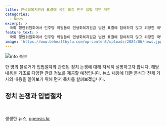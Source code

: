 ```yaml
---
title: 민생회복지원금 표결에 국힘 퇴장 민주 입법 지연 작전
categories:
  - News
excerpt: >
  국회 행안위원회에서 민주당 의원들이 민생회복지원금 법안 표결에 참여하지 않고 퇴장한 국민의힘 의원들을 비판했다. 국민의힘은 강행 처리 시도에 반발해 회의 도중 퇴장했다. 이에 더불어민주당 의원들은 법적 절차를 지키며 국민을 위해 뭐라도 해야 할 때라며 국민의힘을 비판했다. 이에 대해 국민의힘은 강행 처리가 아니라 정상 처리라고 반박했다. 2024 민생위기 극복을 위한 특별조치법안은 이 전 대표가 총선 과정에서 공약한 것으로, 지역사랑상품권을 통해 민생회복지원금을 제공하는 것이 핵심이다.
feature_text: >
  국회 행안위원회에서 민주당 의원들이 민생회복지원금 법안 표결에 참여하지 않고 퇴장한 국민의힘 의원들을 비판했다. 국민의힘은 강행 처리 시도에 반발해 회의 도중 퇴장했다. 이에 더불어민주당 의원들은 법적 절차를 지키며 국민을 위해 뭐라도 해야 할 때라며 국민의힘을 비판했다. 이에 대해 국민의힘은 강행 처리가 아니라 정상 처리라고 반박했다. 2024 민생위기 극복을 위한 특별조치법안은 이 전 대표가 총선 과정에서 공약한 것으로, 지역사랑상품권을 통해 민생회복지원금을 제공하는 것이 핵심이다.
image: 'https://www.behealthy4u.com/wp-content/uploads/2024/06/news.jpg'
---
```


<p><img src="https://www.behealthy4u.com/wp-content/uploads/2024/06/news.jpg" alt="info 속보" /></p>

<p>한 명의 블로거가 입법절차와 관련된 정치 논쟁에 대해 자세히 설명하고자 합니다. 해당 내용을 기초로 다양한 관련 정보를 제공할 예정입니다. 뉴스 내용에 대한 분석과 전체 기사의 내용을 알아보기 위해 먼저 목차를 살펴보겠습니다. </p>

<h2 data-ke-size="size26">정치 논쟁과 입법절차</h2>

<p data-ke-size="size16">&nbsp;</p>
생생한 뉴스, <a href="https://opensis.kr" rel="dofollow">opensis.kr</a>


